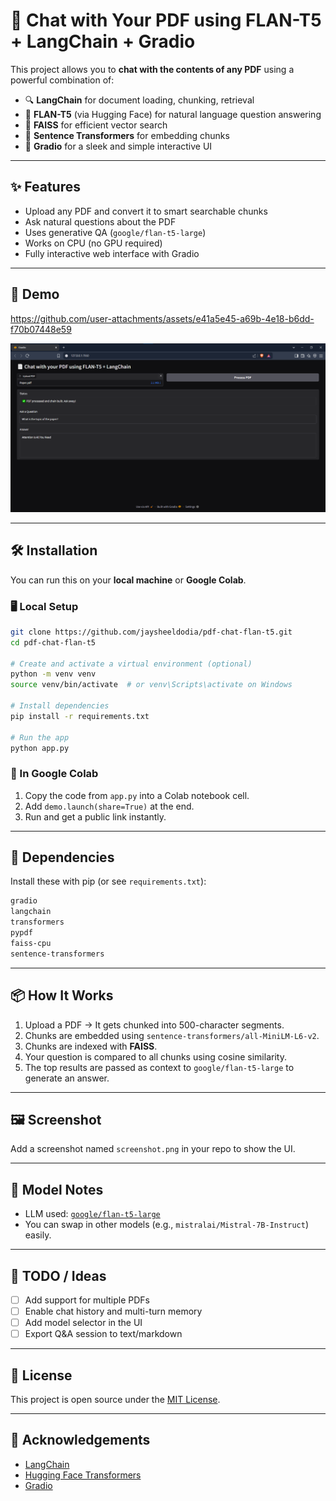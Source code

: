 
# 📄 Chat with Your PDF using FLAN-T5 + LangChain + Gradio

This project allows you to **chat with the contents of any PDF** using a powerful combination of:

- 🔍 **LangChain** for document loading, chunking, retrieval
- 🤖 **FLAN-T5** (via Hugging Face) for natural language question answering
- 📁 **FAISS** for efficient vector search
- 🧠 **Sentence Transformers** for embedding chunks
- 🎨 **Gradio** for a sleek and simple interactive UI

---

## ✨ Features

- Upload any PDF and convert it to smart searchable chunks
- Ask natural questions about the PDF
- Uses generative QA (`google/flan-t5-large`)
- Works on CPU (no GPU required)
- Fully interactive web interface with Gradio

---

## 🚀 Demo



https://github.com/user-attachments/assets/e41a5e45-a69b-4e18-b6dd-f70b07448e59


![Gradio UI Screenshot](image.png)

---

## 🛠️ Installation

You can run this on your **local machine** or **Google Colab**.

### 🖥️ Local Setup

```bash
git clone https://github.com/jaysheeldodia/pdf-chat-flan-t5.git
cd pdf-chat-flan-t5

# Create and activate a virtual environment (optional)
python -m venv venv
source venv/bin/activate  # or venv\Scripts\activate on Windows

# Install dependencies
pip install -r requirements.txt

# Run the app
python app.py
```

### 🧪 In Google Colab

1. Copy the code from `app.py` into a Colab notebook cell.
2. Add `demo.launch(share=True)` at the end.
3. Run and get a public link instantly.

---

## 🧾 Dependencies

Install these with pip (or see `requirements.txt`):

```bash
gradio
langchain
transformers
pypdf
faiss-cpu
sentence-transformers
```

---

## 📦 How It Works

1. Upload a PDF → It gets chunked into 500-character segments.
2. Chunks are embedded using `sentence-transformers/all-MiniLM-L6-v2`.
3. Chunks are indexed with **FAISS**.
4. Your question is compared to all chunks using cosine similarity.
5. The top results are passed as context to `google/flan-t5-large` to generate an answer.

---

## 🖼️ Screenshot

Add a screenshot named `screenshot.png` in your repo to show the UI.

---

## 🧠 Model Notes

- LLM used: [`google/flan-t5-large`](https://huggingface.co/google/flan-t5-large)
- You can swap in other models (e.g., `mistralai/Mistral-7B-Instruct`) easily.

---

## 📌 TODO / Ideas

- [ ] Add support for multiple PDFs
- [ ] Enable chat history and multi-turn memory
- [ ] Add model selector in the UI
- [ ] Export Q&A session to text/markdown

---

## 📃 License

This project is open source under the [MIT License](LICENSE).

---

## 🙌 Acknowledgements

- [LangChain](https://github.com/hwchase17/langchain)
- [Hugging Face Transformers](https://github.com/huggingface/transformers)
- [Gradio](https://github.com/gradio-app/gradio)
